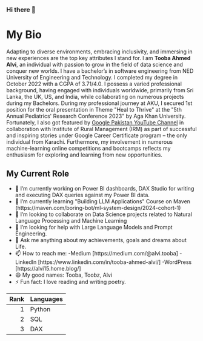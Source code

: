 ### Hi there 👋
<h1> My Bio</h1>
<pr>Adapting to diverse environments, embracing inclusivity, and immersing in new experiences are the top key attributes I stand for. I am <b>Tooba Ahmed Alvi</b>, an individual with passion to grow in the field of data science and conquer new worlds.
I have a bachelor’s in software engineering from NED University of Engineering and Technology. I completed my degree in October 2022 with a CGPA of 3.71/4.0.
I possess a varied professional background, having engaged with individuals worldwide, primarily from Sri Lanka, the UK, US, and India, while collaborating on numerous projects during my Bachelors.
During my professional journey at AKU, I secured 1st position for the oral presentation in Theme "Heal to Thrive" at the "5th Annual Pediatrics' Research Conference 2023" by Aga Khan University. Fortunately, I also got featured by  <a href="https://www.youtube.com/watch?v=dR2l-XOk4P4">Google Pakistan YouTube Channel</a> in collaboration with Institute of Rural Management (IRM) as part of successful and inspiring stories under Google Career Certificate program – the only individual from Karachi. Furthermore, my involvement in numerous machine-learning online competitions and bootcamps reflects my enthusiasm for exploring and learning from new opportunities.</pr>
<br>
<h2> My Current Role </h2>
<ul>
<li> 🔭 I’m currently working on Power BI dashboards, DAX Studio for writing and executing DAX queries against my Power BI data. </li>
<li>🌱 I’m currently learning "Building LLM Applications" Course on Maven (https://maven.com/boring-bot/ml-system-design/2024-cohort-1)</li>
<li> 👯 I’m looking to collaborate on Data Science projects related to Natural Language Processing and Machine Learning</li>
<li> 🤔 I’m looking for help with Large Language Models and Prompt Engineering.</li>
<li> 💬 Ask me anything about my achievements, goals and dreams about Life. </li>
<li> 📫 How to reach me:
  -Medium  [https://medium.com/@alvi.tooba]
  -LinkedIn [https://www.linkedin.com/in/tooba-ahmed-alvi/]
  -WordPress [https://alvi15.home.blog/]</li>
<li> 😄 My good names: Tooba, Toobz, Alvi</li>
<li>⚡ Fun fact: I love reading and writing poetry.</li>
</ul>

| Rank  | Languages |
|-----:|---------------|
|     1| Python        |
|     2| SQL           |
|     3| DAX           |
